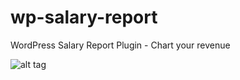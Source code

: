 # wp-salary-report
WordPress Salary Report Plugin - Chart your revenue

![alt tag](https://github.com/jazlopez/wp-salary-report/tree/master/views/resources/landing.png)

